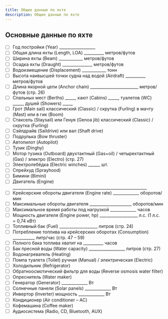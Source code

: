 ```yaml
---
title: Общие данные по яхте
description: Общие данные по яхте
---
```


## Основные данные по яхте

- [ ] Год постройки (Year) __________________
- [ ] Общая длина яхты (Length, LOA) __________ метров/футов
- [ ] Ширина яхты (Beam) ____________ метров/футов
- [ ] Осадка яхты (Draught) _______________ метров/футов
- [ ] Водоизмещение (Displacement) ____________ тонн
- [ ] Высота наивысшей точки судна над водой (Airdraft) __________ метров/футов
- [ ] Длина якорной цепи (Anchor chain) ________________________ метров/футов (стр. 26)
- [ ] Спальных мест (Berths) _____, кают (Cabins) _____, туалетов (WC) _____, душей (Showers) _____
- [ ] Грот (Main sail) классический (Classic) / скрутка (Furling) в мачту (Mast) или в гик (Boom)
- [ ] Стаксель (Staysail) или Генуя (Genoa jib) классический (Classic) / скрутка (Furling)
- [ ] Сэйлдрайв (Saildrive) или вал (Shaft drive)
- [ ] Подрулька (Bow thruster)
- [ ] Автопилот (Autopilot)
- [ ] Тузик (Dinghy)
- [ ] Мотор тузика (Outboard) двухтактный (Gas+oil) / четырехтактный (Gas) / электро (Electro) (стр. 27)
- [ ] Электролебёдка (Electric winches) ______ шт.
- [ ] Спрейхуд (Sprayhood)
- [ ] Бимини (Bimini)
- [ ] Двигатель (Engine) ___________________________________________________________________
- [ ] Крейсерские обороты двигателя (Engine rate) _____________ оборотов/мин
- [ ] Максимальные обороты двигателя _____________________ оборотов/мин
- [ ] Максимальное время работы под нагрузкой _____________ часов
- [ ] Мощность двигателя (Engine power, hp) ___________________ л.с. (1 л.с. = 0,74 кВт)
- [ ] Топливный бак (Fuel) ___________________ литров (стр. 24)
- [ ] Потребление топлива на крейсерских оборотах (Consumption) ___________ литр/час (стр. 47 – 59)
- [ ] Полного бака топлива хватит на __________ часов
- [ ] Бак пресной воды (Water capacity) __________________ литров (стр. 27)
- [ ] Водонагреватель (Heating)
- [ ] Помпа туалета (Toilet) ручная (Manual) / электрическая (Electric)
- [ ] Холодильник (Refrigerator)
- [ ] Обратноосмотический фильтр для воды (Reverse osmosis water filter)
- [ ] Опреснитель (Water maker)
- [ ] Генератор (Generator) _____________ Вт
- [ ] Солнечные панели (Solar panels) _____________ Вт
- [ ] Инвертор (Inverter) мощность _____________ Вт
- [ ] Кондиционер (Air conditioner – AC)
- [ ] Кофемашина (Coffee maker)
- [ ] Аудиосистема (Radio, CD, Bluetooth, AUX)